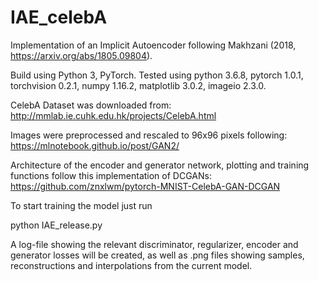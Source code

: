 # IAE_celebA

Implementation of an Implicit Autoencoder following Makhzani (2018, https://arxiv.org/abs/1805.09804).

Build using Python 3, PyTorch. Tested using python 3.6.8, pytorch 1.0.1, torchvision 0.2.1, numpy 1.16.2, matplotlib 3.0.2, imageio 2.3.0.

CelebA Dataset was downloaded from: http://mmlab.ie.cuhk.edu.hk/projects/CelebA.html

Images were preprocessed and rescaled to 96x96 pixels following: https://mlnotebook.github.io/post/GAN2/

Architecture of the encoder and generator network, plotting and training functions follow this implementation of DCGANs: https://github.com/znxlwm/pytorch-MNIST-CelebA-GAN-DCGAN

To start training the model just run 

python IAE_release.py

A log-file showing the relevant discriminator, regularizer, encoder and generator losses will be created, as well as .png files showing samples, reconstructions and interpolations from the current model. 
